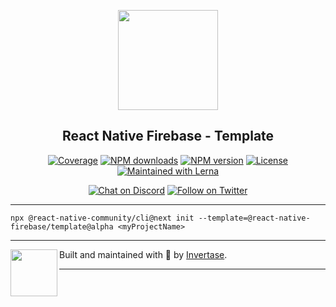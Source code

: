 <p align="center">
  <a href="https://rnfirebase.io">
    <img width="160px" src="https://i.imgur.com/JIyBtKW.png"><br/>
  </a>
  <h2 align="center">React Native Firebase - Template</h2>
</p>

<p align="center">
  <a href="https://api.rnfirebase.io/coverage/template/detail"><img src="https://api.rnfirebase.io/coverage/template/badge?style=flat-square" alt="Coverage"></a>
  <a href="https://www.npmjs.com/package/@react-native-firebase/template"><img src="https://img.shields.io/npm/dm/@react-native-firebase/template.svg?style=flat-square" alt="NPM downloads"></a>
  <a href="https://www.npmjs.com/package/@react-native-firebase/template"><img src="https://img.shields.io/npm/v/@react-native-firebase/template.svg?style=flat-square" alt="NPM version"></a>
  <a href="/LICENSE"><img src="https://img.shields.io/npm/l/react-native-firebase.svg?style=flat-square" alt="License"></a>
  <a href="https://lerna.js.org/"><img src="https://img.shields.io/badge/maintained%20with-lerna-cc00ff.svg?style=flat-square" alt="Maintained with Lerna"></a>
</p>

<p align="center">
  <a href="https://invertase.link/discord"><img src="https://img.shields.io/discord/295953187817521152.svg?style=flat-square&colorA=7289da&label=Chat%20on%20Discord" alt="Chat on Discord"></a>
  <a href="https://twitter.com/rnfirebase"><img src="https://img.shields.io/twitter/follow/rnfirebase.svg?style=flat-square&colorA=1da1f2&colorB=&label=Follow%20on%20Twitter" alt="Follow on Twitter"></a>
</p>

---

```
npx @react-native-community/cli@next init --template=@react-native-firebase/template@alpha <myProjectName>
```

---

<p>
  <img align="left" width="75px" src="https://static.invertase.io/assets/invertase-logo-small.png">
  <p align="left">
    Built and maintained with 💛 by <a href="https://invertase.io">Invertase</a>.
  </p>
</p>

---
